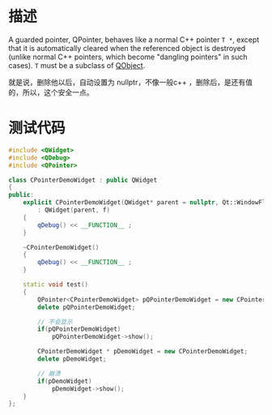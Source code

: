 # 描述

A guarded pointer, QPointer<T>, behaves like a normal C++ pointer `T *`, except that it is automatically cleared when the referenced object is destroyed (unlike normal C++ pointers, which become "dangling pointers" in such cases). `T` must be a subclass of [QObject](https://doc.qt.io/qt-5/qobject.html).

就是说，删除他以后，自动设置为 nullptr，不像一般c++ ，删除后，是还有值的，所以，这个安全一点。

# 测试代码

~~~c++
#include <QWidget>
#include <QDebug>
#include <QPointer>

class CPointerDemoWidget : public QWidget
{
public:
    explicit CPointerDemoWidget(QWidget* parent = nullptr, Qt::WindowFlags f = Qt::WindowFlags())
        : QWidget(parent, f)
    {
        qDebug() << __FUNCTION__ ;
    }

    ~CPointerDemoWidget()
    {
        qDebug() << __FUNCTION__ ;
    }

    static void test()
    {
        QPointer<CPointerDemoWidget> pQPointerDemoWidget = new CPointerDemoWidget;
        delete pQPointerDemoWidget;

        // 不会显示
        if(pQPointerDemoWidget)
            pQPointerDemoWidget->show();

        CPointerDemoWidget * pDemoWidget = new CPointerDemoWidget;
        delete pDemoWidget;

        // 崩溃
        if(pDemoWidget)
            pDemoWidget->show();
    }
};
~~~

